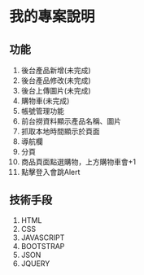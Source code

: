 # 我的專案說明

## 功能
1. 後台產品新增(未完成)
2. 後台產品修改(未完成)
3. 後台上傳圖片(未完成)
4. 購物車(未完成)
5. 帳號管理功能
6. 前台撈資料顯示產品名稱、圖片
7. 抓取本地時間顯示於頁面
8. 導航欄
9. 分頁
10. 商品頁面點選購物，上方購物車會+1
11. 點擊登入會跳Alert


## 技術手段
1. HTML
2. CSS
3. JAVASCRIPT
4. BOOTSTRAP
5. JSON
6. JQUERY
